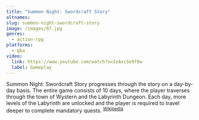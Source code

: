 ```yaml
---
title: "Summon Night: Swordcraft Story"
altnames:
slug: summon-night-swordcraft-story
image: /images/87.jpg
genres:
  - action-rpg
platforms:
  - gba
video:
  link: https://www.youtube.com/watch?v=IzAxcSe9f8w
  label: Gameplay
---
```


Summon Night: Swordcraft Story progresses through the story on a day-by-day basis. The entire game consists of 10 days, where the player traverses through the town of Wystern and the Labyrinth Dungeon. Each day, more levels of the Labyrinth are unlocked and the player is required to travel deeper to complete mandatory quests. <sup>[Wikipedia](https://en.wikipedia.org/wiki/Summon_Night:_Swordcraft_Story)</sup>
